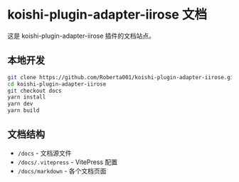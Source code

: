 # koishi-plugin-adapter-iirose 文档

这是 koishi-plugin-adapter-iirose 插件的文档站点。

## 本地开发

```bash
git clone https://github.com/Roberta001/koishi-plugin-adapter-iirose.git
cd koishi-plugin-adapter-iirose
git checkout docs
yarn install
yarn dev
yarn build
```

## 文档结构

- `/docs` - 文档源文件
- `/docs/.vitepress` - VitePress 配置
- `/docs/markdown` - 各个文档页面
